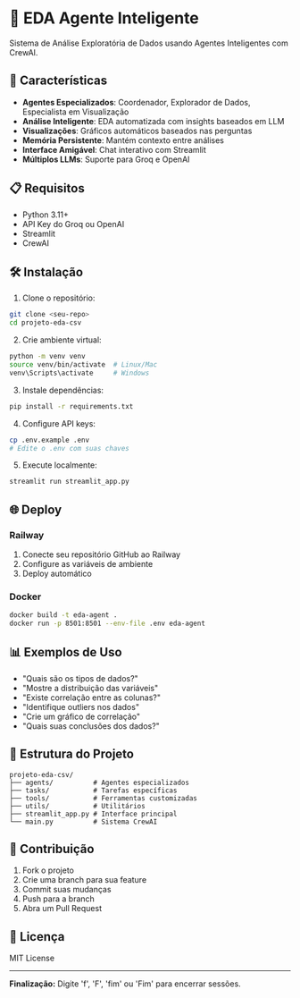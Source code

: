# 🤖 EDA Agente Inteligente

Sistema de Análise Exploratória de Dados usando Agentes Inteligentes com CrewAI.

## 🚀 Características

- **Agentes Especializados**: Coordenador, Explorador de Dados, Especialista em Visualização
- **Análise Inteligente**: EDA automatizada com insights baseados em LLM
- **Visualizações**: Gráficos automáticos baseados nas perguntas
- **Memória Persistente**: Mantém contexto entre análises
- **Interface Amigável**: Chat interativo com Streamlit
- **Múltiplos LLMs**: Suporte para Groq e OpenAI

## 📋 Requisitos

- Python 3.11+
- API Key do Groq ou OpenAI
- Streamlit
- CrewAI

## 🛠️ Instalação

1. Clone o repositório:
```bash
git clone <seu-repo>
cd projeto-eda-csv
```

2. Crie ambiente virtual:
```bash
python -m venv venv
source venv/bin/activate  # Linux/Mac
venv\Scripts\activate     # Windows
```

3. Instale dependências:
```bash
pip install -r requirements.txt
```

4. Configure API keys:
```bash
cp .env.example .env
# Edite o .env com suas chaves
```

5. Execute localmente:
```bash
streamlit run streamlit_app.py
```

## 🌐 Deploy

### Railway
1. Conecte seu repositório GitHub ao Railway
2. Configure as variáveis de ambiente
3. Deploy automático

### Docker
```bash
docker build -t eda-agent .
docker run -p 8501:8501 --env-file .env eda-agent
```

## 📊 Exemplos de Uso

- "Quais são os tipos de dados?"
- "Mostre a distribuição das variáveis"
- "Existe correlação entre as colunas?"
- "Identifique outliers nos dados"
- "Crie um gráfico de correlação"
- "Quais suas conclusões dos dados?"

## 🔧 Estrutura do Projeto

```
projeto-eda-csv/
├── agents/          # Agentes especializados
├── tasks/           # Tarefas específicas
├── tools/           # Ferramentas customizadas
├── utils/           # Utilitários
├── streamlit_app.py # Interface principal
└── main.py          # Sistema CrewAI
```

## 🤝 Contribuição

1. Fork o projeto
2. Crie uma branch para sua feature
3. Commit suas mudanças
4. Push para a branch
5. Abra um Pull Request

## 📄 Licença

MIT License

---

**Finalização:** Digite 'f', 'F', 'fim' ou 'Fim' para encerrar sessões.
